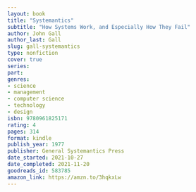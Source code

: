 ```yaml
---
layout: book
title: "Systemantics"
subtitle: "How Systems Work, and Especially How They Fail"
author: John Gall
author_last: Gall
slug: gall-systemantics
type: nonfiction
cover: true
series: 
part: 
genres:
- science
- management
- computer science
- technology
- design
isbn: 9780961825171
rating: 4
pages: 314
format: kindle
publish_year: 1977
publisher: General Systemantics Press
date_started: 2021-10-27
date_completed: 2021-11-20
goodreads_id: 583785
amazon_link: https://amzn.to/3hqkxLw
---
```

